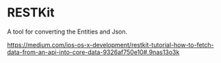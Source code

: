 # RESTKit

A tool for converting the Entities and Json.

https://medium.com/ios-os-x-development/restkit-tutorial-how-to-fetch-data-from-an-api-into-core-data-9326af750e10#.9nas13o3k

